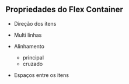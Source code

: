 ## Propriedades do Flex Container

* Direção dos itens
* Multi linhas
* Alinhamento
    * principal
    * cruzado

* Espaços entre os itens 
